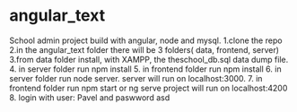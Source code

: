 # angular_text
School admin project build with angular, node and mysql.
1.clone the repo
2.in the angular_text folder there will be 3 folders( data, frontend, server)
3.from data folder install, with XAMPP, the theschool_db.sql data dump file.
4. in server folder run npm install 
5. in frontend folder run npm install 
6. in server folder run node server. server will run on localhost:3000.
7. in frontend folder run npm start or ng serve project will run on localhost:4200
8. login with user: Pavel and paswword asd

